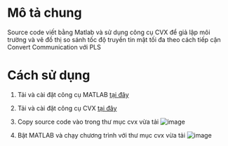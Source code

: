 # Mô tả chung

Source code viết bằng Matlab và sử dụng công cụ CVX để giả lập môi trường và vẽ đồ thị so sánh tốc độ truyền tin mật tối đa theo cách tiếp cận Convert Communication với PLS

# Cách sử dụng

1. Tải và cài đặt công cụ MATLAB [tại đây](https://www.mathworks.com/help/install/ug/install-products-with-internet-connection.html)

2. Tải và cài đặt công cụ CVX [tại đây](https://cvxr.com/cvx/)

3. Copy source code vào trong thư mục cvx vừa tải
![image](https://github.com/user-attachments/assets/19c69fba-f0b6-4e6f-bf5e-6e410f989f4b)

4. Bật MATLAB và chạy chương trình với thư mục cvx vừa tải
![image](https://github.com/user-attachments/assets/604ffca2-3cc4-468f-b612-a6c6f06bcc69)



